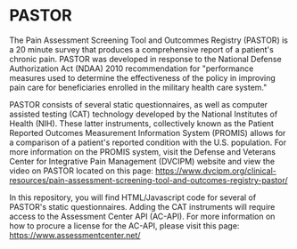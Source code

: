# PASTOR

The Pain Assessment Screening Tool and Outcommes Registry (PASTOR) is a 20 minute survey that produces a comprehensive report of a patient's chronic pain. PASTOR was developed in response to the National Defense Authorization Act (NDAA) 2010 recommendation for "performance measures used to determine the effectiveness of the policy in improving pain care for beneficiaries enrolled in the military health care system."

PASTOR consists of several static questionnaires, as well as computer assisted testing (CAT) technology developed by the National Institutes of Health (NIH). These latter instruments, collectively known as the Patient Reported Outcomes Measurement Information System (PROMIS) allows for a comparison of a patient's reported condition with the U.S. population. For more information on the PROMIS system, visit the Defense and Veterans Center for Integrative Pain Management (DVCIPM) website and view the video on PASTOR located on this page: https://www.dvcipm.org/clinical-resources/pain-assessment-screening-tool-and-outcomes-registry-pastor/

In this repository, you will find HTML/Javascript code for several of PASTOR's static questionnaires. Adding the CAT instruments will require access to the Assessment Center API (AC-API). For more information on how to procure a license for the AC-API, please visit this page: https://www.assessmentcenter.net/

